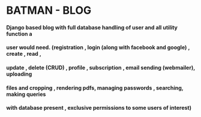 # BATMAN - BLOG

#### Django based blog with full database handling of user and all utility function a
#### user would need. (registration , login (along with facebook and google) , create , read ,
#### update , delete (CRUD) , profile , subscription , email sending (webmailer), uploading
#### files and cropping , rendering pdfs, managing passwords , searching, making queries
#### with database present , exclusive permissions to some users of interest)
